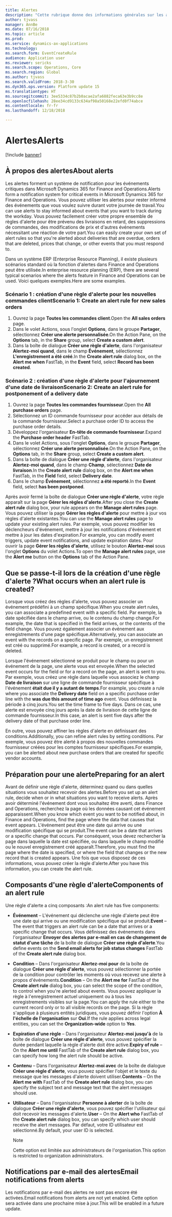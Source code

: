```yaml
---
title: Alertes
description: "Cette rubrique donne des informations générales sur les alertes dans Microsoft Dynamics 365 for Finance and Operations. Vous pouvez utiliser les alertes pour rester informé des événements que vous voulez suivre durant votre journée de travail."
author: tjvass
manager: AnnBe
ms.date: 07/16/2018
ms.topic: article
ms.prod: 
ms.service: dynamics-ax-applications
ms.technology: 
ms.search.form: EventCreateRule
audience: Application user
ms.reviewer: sericks
ms.search.scope: Operations, Core
ms.search.region: Global
ms.author: tjvass
ms.search.validFrom: 2018-3-30
ms.dyn365.ops.version: Platform update 15
ms.translationtype: HT
ms.sourcegitcommit: 3ee5334c87b2b0acae2afa6882feca63e3b9cc8e
ms.openlocfilehash: 28ee34cd9133c634af98a50168e22efd0f74abce
ms.contentlocale: fr-fr
ms.lasthandoff: 12/18/2018

---
```


# <a name="alerts"></a><span data-ttu-id="798bb-104">Alertes</span><span class="sxs-lookup"><span data-stu-id="798bb-104">Alerts</span></span>

[!include [banner](../includes/banner.md)]

## <a name="about-alerts"></a><span data-ttu-id="798bb-105">À propos des alertes</span><span class="sxs-lookup"><span data-stu-id="798bb-105">About alerts</span></span>
<span data-ttu-id="798bb-106">Les alertes forment un système de notification pour les événements critiques dans Microsoft Dynamics 365 for Finance and Operations.</span><span class="sxs-lookup"><span data-stu-id="798bb-106">Alerts form a notification system for critical events in Microsoft Dynamics 365 for Finance and Operations.</span></span> <span data-ttu-id="798bb-107">Vous pouvez utiliser les alertes pour rester informé des événements que vous voulez suivre durant votre journée de travail.</span><span class="sxs-lookup"><span data-stu-id="798bb-107">You can use alerts to stay informed about events that you want to track during the workday.</span></span> <span data-ttu-id="798bb-108">Vous pouvez facilement créer votre propre ensemble de règles d'alerte pour être prévenu des livraisons en retard, des suppressions de commandes, des modifications de prix et d'autres événements nécessitant une réaction de votre part.</span><span class="sxs-lookup"><span data-stu-id="798bb-108">You can easily create your own set of alert rules so that you're alerted about deliveries that are overdue, orders that are deleted, prices that change, or other events that you must respond to.</span></span>

<span data-ttu-id="798bb-109">Dans un système ERP (Enterprise Resource Planning), il existe plusieurs scénarios standard où la fonction d'alertes dans Finance and Operations peut être utilisée.</span><span class="sxs-lookup"><span data-stu-id="798bb-109">In enterprise resource planning (ERP), there are several typical scenarios where the alerts feature in Finance and Operations can be used.</span></span> <span data-ttu-id="798bb-110">Voici quelques exemples.</span><span class="sxs-lookup"><span data-stu-id="798bb-110">Here are some examples.</span></span>

### <a name="scenario-1-create-an-alert-rule-for-new-sales-orders"></a><span data-ttu-id="798bb-111">Scénario 1 : création d'une règle d'alerte pour les nouvelles commandes client</span><span class="sxs-lookup"><span data-stu-id="798bb-111">Scenario 1: Create an alert rule for new sales orders</span></span>

1. <span data-ttu-id="798bb-112">Ouvrez la page **Toutes les commandes client**.</span><span class="sxs-lookup"><span data-stu-id="798bb-112">Open the **All sales orders** page.</span></span>
2. <span data-ttu-id="798bb-113">Dans le volet Actions, sous l'onglet **Options**, dans le groupe **Partager**, sélectionnez **Créer une alerte personnalisée**.</span><span class="sxs-lookup"><span data-stu-id="798bb-113">On the Action Pane, on the **Options** tab, in the **Share** group, select **Create a custom alert**.</span></span>
3. <span data-ttu-id="798bb-114">Dans la boîte de dialogue **Créer une règle d'alerte**, dans l'organisateur **Alertez-moi quand**, dans le champ **Événement**, sélectionnez **L'enregistrement a été créé**.</span><span class="sxs-lookup"><span data-stu-id="798bb-114">In the **Create alert rule** dialog box, on the **Alert me when** FastTab, in the **Event** field, select **Record has been created**.</span></span>

### <a name="scenario-2-create-an-alert-rule-for-postponement-of-a-delivery-date"></a><span data-ttu-id="798bb-115">Scénario 2 : création d'une règle d'alerte pour l'ajournement d'une date de livraison</span><span class="sxs-lookup"><span data-stu-id="798bb-115">Scenario 2: Create an alert rule for postponement of a delivery date</span></span>

1. <span data-ttu-id="798bb-116">Ouvrez la page **Toutes les commandes fournisseur**.</span><span class="sxs-lookup"><span data-stu-id="798bb-116">Open the **All purchase orders** page.</span></span>
2. <span data-ttu-id="798bb-117">Sélectionnez un ID commande fournisseur pour accéder aux détails de la commande fournisseur.</span><span class="sxs-lookup"><span data-stu-id="798bb-117">Select a purchase order ID to access the purchase order details.</span></span>
3. <span data-ttu-id="798bb-118">Développez l'organisateur **En-tête de commande fournisseur**.</span><span class="sxs-lookup"><span data-stu-id="798bb-118">Expand the **Purchase order header** FastTab.</span></span>
4. <span data-ttu-id="798bb-119">Dans le volet Actions, sous l'onglet **Options**, dans le groupe **Partager**, sélectionnez **Créer une alerte personnalisée**.</span><span class="sxs-lookup"><span data-stu-id="798bb-119">On the Action Pane, on the **Options** tab, in the **Share** group, select **Create a custom alert**.</span></span>
5. <span data-ttu-id="798bb-120">Dans la boîte de dialogue **Créer une règle d'alerte**, dans l'organisateur **Alertez-moi quand**, dans le champ **Champ**, sélectionnez **Date de livraison**.</span><span class="sxs-lookup"><span data-stu-id="798bb-120">In the **Create alert rule** dialog box, on the **Alert me when** FastTab, in the **Field** field, select **Delivery date**.</span></span>
6. <span data-ttu-id="798bb-121">Dans le champ **Événement**, sélectionnez **a été reporté**.</span><span class="sxs-lookup"><span data-stu-id="798bb-121">In the **Event** field, select **has been postponed**.</span></span>
    
<span data-ttu-id="798bb-122">Après avoir fermé la boîte de dialogue **Créer une règle d'alerte**, votre règle apparaît sur la page **Gérer les règles d'alerte**.</span><span class="sxs-lookup"><span data-stu-id="798bb-122">After you close the **Create alert rule** dialog box, your rule appears on the **Manage alert rules** page.</span></span> <span data-ttu-id="798bb-123">Vous pouvez utiliser la page **Gérer les règles d'alerte** pour mettre à jour vos règles d'alerte existantes.</span><span class="sxs-lookup"><span data-stu-id="798bb-123">You can use the **Manage alert rules** page to update your existing alert rules.</span></span> <span data-ttu-id="798bb-124">Par exemple, vous pouvez modifier les déclencheurs d'événement, mettre à jour les notifications d'événement et mettre à jour les dates d'expiration.</span><span class="sxs-lookup"><span data-stu-id="798bb-124">For example, you can modify event triggers, update event notifications, and update expiration dates.</span></span> <span data-ttu-id="798bb-125">Pour ouvrir la page **Gérer les règles d'alerte**, utilisez le bouton **Alertez-moi** sous l'onglet **Options** du volet Actions.</span><span class="sxs-lookup"><span data-stu-id="798bb-125">To open the **Manage alert rules** page, use the **Alert me** button on the **Options** tab of the Action Pane.</span></span>

## <a name="what-occurs-when-an-alert-rule-is-created"></a><span data-ttu-id="798bb-126">Que se passe-t-il lors de la création d'une règle d'alerte ?</span><span class="sxs-lookup"><span data-stu-id="798bb-126">What occurs when an alert rule is created?</span></span>

<span data-ttu-id="798bb-127">Lorsque vous créez des règles d'alerte, vous pouvez associer un événement prédéfini à un champ spécifique.</span><span class="sxs-lookup"><span data-stu-id="798bb-127">When you create alert rules, you can associate a predefined event with a specific field.</span></span> <span data-ttu-id="798bb-128">Par exemple, la date spécifiée dans le champ arrive, ou le contenu du champ change.</span><span class="sxs-lookup"><span data-stu-id="798bb-128">For example, the date that is specified in the field arrives, or the contents of the field change.</span></span> <span data-ttu-id="798bb-129">Vous pouvez également associer un événement aux enregistrements d'une page spécifique.</span><span class="sxs-lookup"><span data-stu-id="798bb-129">Alternatively, you can associate an event with the records on a specific page.</span></span> <span data-ttu-id="798bb-130">Par exemple, un enregistrement est créé ou supprimé.</span><span class="sxs-lookup"><span data-stu-id="798bb-130">For example, a record is created, or a record is deleted.</span></span>

<span data-ttu-id="798bb-131">Lorsque l'événement sélectionné se produit pour le champ ou pour un événement de la page, une alerte vous est envoyée.</span><span class="sxs-lookup"><span data-stu-id="798bb-131">When the selected event occurs for the field or for a record on the page, an alert is sent to you.</span></span> <span data-ttu-id="798bb-132">Par exemple, vous créez une règle dans laquelle vous associez le champ **Date de livraison** sur une ligne de commande fournisseur spécifique à l'événement **était due il y a autant de temps**.</span><span class="sxs-lookup"><span data-stu-id="798bb-132">For example, you create a rule where you associate the **Delivery date** field on a specific purchase order line with the **was due this amount of time ago** event.</span></span> <span data-ttu-id="798bb-133">Vous définissez la période à cinq jours.</span><span class="sxs-lookup"><span data-stu-id="798bb-133">You set the time frame to five days.</span></span> <span data-ttu-id="798bb-134">Dans ce cas, une alerte est envoyée cinq jours après la date de livraison de cette ligne de commande fournisseur.</span><span class="sxs-lookup"><span data-stu-id="798bb-134">In this case, an alert is sent five days after the delivery date of that purchase order line.</span></span>

<span data-ttu-id="798bb-135">En outre, vous pouvez affiner les règles d'alerte en définissant des conditions.</span><span class="sxs-lookup"><span data-stu-id="798bb-135">Additionally, you can refine alert rules by setting conditions.</span></span> <span data-ttu-id="798bb-136">Par exemple, vous pouvez être alerté à propos des nouvelles commandes fournisseur créées pour les comptes fournisseur spécifiques.</span><span class="sxs-lookup"><span data-stu-id="798bb-136">For example, you can be alerted about new purchase orders that are created for specific vendor accounts.</span></span>

## <a name="preparing-for-an-alert"></a><span data-ttu-id="798bb-137">Préparation pour une alerte</span><span class="sxs-lookup"><span data-stu-id="798bb-137">Preparing for an alert</span></span>

<span data-ttu-id="798bb-138">Avant de définir une règle d'alerte, déterminez quand ou dans quelles situations vous souhaitez recevoir des alertes.</span><span class="sxs-lookup"><span data-stu-id="798bb-138">Before you set up an alert rule, decide when or in what situations you want to receive alerts.</span></span> <span data-ttu-id="798bb-139">Après avoir déterminé l'événement dont vous souhaitez être averti, dans Finance and Operations, recherchez la page où les données causant cet événement apparaissent.</span><span class="sxs-lookup"><span data-stu-id="798bb-139">When you know which event you want to be notified about, in Finance and Operations, find the page where the data that causes that event appears.</span></span> <span data-ttu-id="798bb-140">L'événement peut être une date qui arrive ou une modification spécifique qui se produit.</span><span class="sxs-lookup"><span data-stu-id="798bb-140">The event can be a date that arrives or a specific change that occurs.</span></span> <span data-ttu-id="798bb-141">Par conséquent, vous devez rechercher la page dans laquelle la date est spécifiée, ou dans laquelle le champ modifié ou le nouvel enregistrement créé apparaît.</span><span class="sxs-lookup"><span data-stu-id="798bb-141">Therefore, you must find the page where the date is specified, or where the field that changes or the new record that is created appears.</span></span> <span data-ttu-id="798bb-142">Une fois que vous disposez de ces informations, vous pouvez créer la règle d'alerte.</span><span class="sxs-lookup"><span data-stu-id="798bb-142">After you have this information, you can create the alert rule.</span></span>

## <a name="components-of-an-alert-rule"></a><span data-ttu-id="798bb-143">Composants d'une règle d'alerte</span><span class="sxs-lookup"><span data-stu-id="798bb-143">Components of an alert rule</span></span>

<span data-ttu-id="798bb-144">Une règle d'alerte a cinq composants :</span><span class="sxs-lookup"><span data-stu-id="798bb-144">An alert rule has five components:</span></span>

- <span data-ttu-id="798bb-145">**Événement** – L'événement qui déclenche une règle d'alerte peut être une date qui arrive ou une modification spécifique qui se produit.</span><span class="sxs-lookup"><span data-stu-id="798bb-145">**Event** – The event that triggers an alert rule can be a date that arrives or a specific change that occurs.</span></span> <span data-ttu-id="798bb-146">Vous définissez des événements dans l'organisateur **Envoyer des alertes par e-mail en cas de changement de statut d'une tâche** de la boîte de dialogue **Créer une règle d'alerte**.</span><span class="sxs-lookup"><span data-stu-id="798bb-146">You define events on the **Send email alerts for job status changes** FastTab of the **Create alert rule** dialog box.</span></span>
- <span data-ttu-id="798bb-147">**Condition** – Dans l'organisateur **Alertez-moi pour** de la boîte de dialogue **Créer une règle d'alerte**, vous pouvez sélectionner la portée de la condition pour contrôler les moments où vous recevez une alerte à propos d'événements.</span><span class="sxs-lookup"><span data-stu-id="798bb-147">**Condition** – On the **Alert me for** FastTab of the **Create alert rule** dialog box, you can select the scope of the condition, to control when you're alerted about events.</span></span> <span data-ttu-id="798bb-148">Vous pouvez appliquer la règle à l'enregistrement actuel uniquement ou à tous les enregistrements visibles sur la page.</span><span class="sxs-lookup"><span data-stu-id="798bb-148">You can apply the rule either to the current record only or to all visible records on the page.</span></span> <span data-ttu-id="798bb-149">Si la règle s'applique à plusieurs entités juridiques, vous pouvez définir l'option **À l'échelle de l'organisation** sur **Oui**.</span><span class="sxs-lookup"><span data-stu-id="798bb-149">If the rule applies across legal entities, you can set the **Organization-wide** option to **Yes**.</span></span>
- <span data-ttu-id="798bb-150">**Expiration d'une règle** – Dans l'organisateur **Alertez-moi jusqu'à** de la boîte de dialogue **Créer une règle d'alerte**, vous pouvez spécifier la durée pendant laquelle la règle d'alerte doit être active.</span><span class="sxs-lookup"><span data-stu-id="798bb-150">**Expiry of rule** – On the **Alert me until** FastTab of the **Create alert rule** dialog box, you can specify how long the alert rule should be active.</span></span>
- <span data-ttu-id="798bb-151">**Contenu** – Dans l'organisateur **Alertez-moi avec** de la boîte de dialogue **Créer une règle d'alerte**, vous pouvez spécifier l'objet et le texte du message que les messages d'alerte doivent utiliser.</span><span class="sxs-lookup"><span data-stu-id="798bb-151">**Contents** – On the **Alert me with** FastTab of the **Create alert rule** dialog box, you can specify the subject text and message text that the alert messages should use.</span></span>
- <span data-ttu-id="798bb-152">**Utilisateur** – Dans l'organisateur **Personne à alerter** de la boîte de dialogue **Créer une règle d'alerte**, vous pouvez spécifier l'utilisateur qui doit recevoir les messages d'alerte.</span><span class="sxs-lookup"><span data-stu-id="798bb-152">**User** – On the **Alert who** FastTab of the **Create alert rule** dialog box, you can specify which user should receive the alert messages.</span></span> <span data-ttu-id="798bb-153">Par défaut, votre ID utilisateur est sélectionné.</span><span class="sxs-lookup"><span data-stu-id="798bb-153">By default, your user ID is selected.</span></span>

    > [!NOTE]
    > <span data-ttu-id="798bb-154">Cette option est limitée aux administrateurs de l'organisation.</span><span class="sxs-lookup"><span data-stu-id="798bb-154">This option is restricted to organization administrators.</span></span>

## <a name="email-notifications-from-alerts"></a><span data-ttu-id="798bb-155">Notifications par e-mail des alertes</span><span class="sxs-lookup"><span data-stu-id="798bb-155">Email notifications from alerts</span></span>

<span data-ttu-id="798bb-156">Les notifications par e-mail des alertes ne sont pas encore été activées.</span><span class="sxs-lookup"><span data-stu-id="798bb-156">Email notifications from alerts are not yet enabled.</span></span> <span data-ttu-id="798bb-157">Cette option sera activée dans une prochaine mise à jour.</span><span class="sxs-lookup"><span data-stu-id="798bb-157">This will be enabled in a future update.</span></span>

